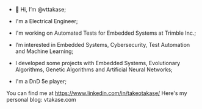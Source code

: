 - 👋 Hi, I’m @vttakase;

- I'm a Electrical Engineer;
- I'm working on Automated Tests for Embedded Systems at Trimble Inc.;
- I’m interested in Embedded Systems, Cybersecurity, Test Automation and Machine Learning;
- I developed some projects with Embedded Systems, Evolutionary Algorithms, Genetic Algorithms and Artificial Neural Networks;
- I'm a DnD 5e player;

You can find me at https://www.linkedin.com/in/takeotakase/
Here's my personal blog: vtakase.com
